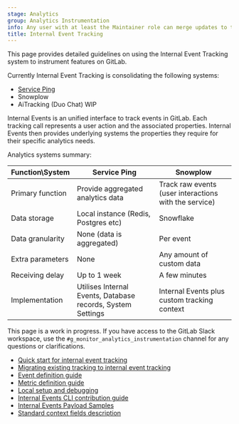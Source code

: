 ```yaml
---
stage: Analytics
group: Analytics Instrumentation
info: Any user with at least the Maintainer role can merge updates to this content. For details, see https://docs.gitlab.com/development/development_processes/#development-guidelines-review.
title: Internal Event Tracking
---
```


This page provides detailed guidelines on using the Internal Event Tracking system to instrument features on GitLab.

Currently Internal Event Tracking is consolidating the following systems:

- [Service Ping](../service_ping/_index.md)
- Snowplow
- AiTracking (Duo Chat) WIP

Internal Events is an unified interface to track events in GitLab. Each tracking call represents a user action and the
associated properties. Internal Events then provides underlying systems the properties they require for their specific
analytics needs.

Analytics systems summary:

| Function\System | Service Ping | Snowplow |
| --- | --- | --- |
| Primary function | Provide aggregated analytics data | Track raw events (user interactions with the service) |
| Data storage | Local instance (Redis, Postgres etc) | Snowflake |
| Data granularity | None (data is aggregated) | Per event |
| Extra parameters | None | Any amount of custom data |
| Receiving delay | Up to 1 week | A few minutes |
| Implementation | Utilises Internal Events, Database records, System Settings | Internal Events plus custom tracking context |

This page is a work in progress. If you have access to the GitLab Slack workspace, use the
`#g_monitor_analytics_instrumentation` channel for any questions or clarifications.

- [Quick start for internal event tracking](quick_start.md)
- [Migrating existing tracking to internal event tracking](migration.md)
- [Event definition guide](event_definition_guide.md)
- [Metric definition guide](metric_definition_guide.md)
- [Local setup and debugging](local_setup_and_debugging.md)
- [Internal Events CLI contribution guide](../cli_contribution_guidelines.md)
- [Internal Events Payload Samples](internal_events_payload.md)
- [Standard context fields description](standard_context_fields.md)
